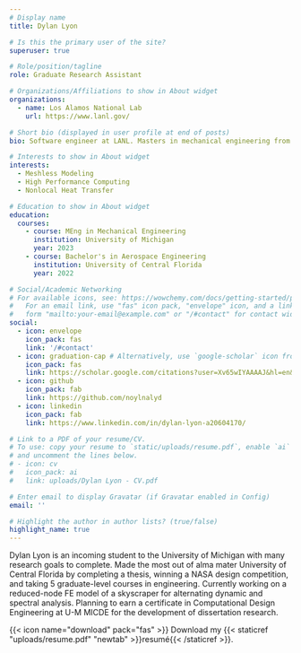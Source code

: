 ```yaml
---
# Display name
title: Dylan Lyon

# Is this the primary user of the site?
superuser: true

# Role/position/tagline
role: Graduate Research Assistant

# Organizations/Affiliations to show in About widget
organizations:
  - name: Los Alamos National Lab
    url: https://www.lanl.gov/

# Short bio (displayed in user profile at end of posts)
bio: Software engineer at LANL. Masters in mechanical engineering from the University of Michigan - Ann Arbor. Bachelor's in aerospace engineering from the University of Central Florida. Likes cooking; mediocre cook.

# Interests to show in About widget
interests:
  - Meshless Modeling
  - High Performance Computing
  - Nonlocal Heat Transfer

# Education to show in About widget
education:
  courses:
    - course: MEng in Mechanical Engineering
      institution: University of Michigan
      year: 2023
    - course: Bachelor's in Aerospace Engineering
      institution: University of Central Florida
      year: 2022

# Social/Academic Networking
# For available icons, see: https://wowchemy.com/docs/getting-started/page-builder/#icons
#   For an email link, use "fas" icon pack, "envelope" icon, and a link in the
#   form "mailto:your-email@example.com" or "/#contact" for contact widget.
social:
  - icon: envelope
    icon_pack: fas
    link: '/#contact'
  - icon: graduation-cap # Alternatively, use `google-scholar` icon from `ai` icon pack
    icon_pack: fas
    link: https://scholar.google.com/citations?user=Xv65wIYAAAAJ&hl=en&authuser=1
  - icon: github
    icon_pack: fab
    link: https://github.com/noylnalyd
  - icon: linkedin
    icon_pack: fab
    link: https://www.linkedin.com/in/dylan-lyon-a20604170/

# Link to a PDF of your resume/CV.
# To use: copy your resume to `static/uploads/resume.pdf`, enable `ai` icons in `params.toml`,
# and uncomment the lines below.
# - icon: cv
#   icon_pack: ai
#   link: uploads/Dylan Lyon - CV.pdf

# Enter email to display Gravatar (if Gravatar enabled in Config)
email: ''

# Highlight the author in author lists? (true/false)
highlight_name: true
---
```


Dylan Lyon is an incoming student to the University of Michigan with many research goals to complete. Made the most out of alma mater University of Central Florida by completing a thesis, winning a NASA design competition, and taking 5 graduate-level courses in engineering. Currently working on a reduced-node FE model of a skyscraper for alternating dynamic and spectral analysis. Planning to earn a certificate in Computational Design Engineering at U-M MICDE for the development of dissertation research.

{{< icon name="download" pack="fas" >}} Download my {{< staticref "uploads/resume.pdf" "newtab" >}}resumé{{< /staticref >}}.
